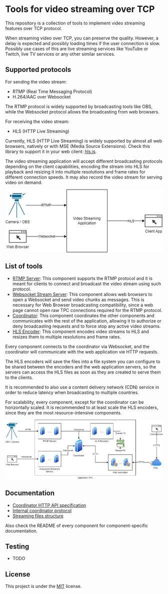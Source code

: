# Tools for video streaming over TCP

This repository is a collection of tools to implement video streaming features over TCP protocol.

When streaming video over TCP, you can preserve the quality. However, a delay is expected and possibly loading times if the user connection is slow. Possibly use cases of this are live streaming services like YouTube or Twitch, live TV services or any other similar services.

## Supported protocols

For sending the video stream:

 - RTMP (Real Time Messaging Protocol)
 - H.264/AAC over Websocket

The RTMP protocol is widely supported by broadcasting tools like OBS, while the Websocket protocol allows the broadcasting from web browsers.

For receiving the video stream:

 - HLS (HTTP Live Streaming)

Currently, HLS (HTTP Live Streaming) is widely supported by almost all web browsers, natively or with MSE (Media Source Extensions). Check this library to support it in your web client: [hls.js](https://github.com/video-dev/hls.js/).

The video streaming application will accept different broadcasting protocols depending on the client capabilities, encoding the stream into HLS for playback and resizing it into multiple resolutions and frame rates for different connection speeds. It may also record the video stream for serving video on demand.

![Video streaming application schema](./blackbox.jpg "Video streaming application schema")

## List of tools

 - [RTMP Server](./rtmp-server): This component supports the RTMP protocol and it is meant for clients to connect and broadcast the video stream using such protocol.
 - [Websocket Stream Server](./ws-stream-server): This component allows web browsers to open a Websocket and send video chunks as messages. This is necessary for Web Browser broadcasting compatibility, since a web page cannot open raw TPC connections required for the RTMP protocol.
 - [Coordinator](./coordinator): This component coordinates the other components and communicates with the rest of the application, allowing it to authorize or deny broadcasting requests and to force stop any active video streams.
 - [HLS Encoder](./hls-encoder): This component encodes video streams to HLS and resizes them to multiple resolutions and frame rates.

Every component connects to the coordinator via Websocket, and the coordinator will communicate with the web application vie HTTP requests.

The HLS encoders will save the files into a file system you can configure to be shared between the encoders and the web application servers, so the servers can access the HLS files as soon as they are created to serve them to the clients.

It is recommended to also use a content delivery network (CDN) service in order to reduce latency when broadcasting to multiple countries.

For scalability, every component, except for the coordinator can be horizontally scaled. It is recommended to at least scale the HLS encoders, since they are the most resource-intensive components.

![Network schema](./network.jpg "Network schema")

## Documentation

 - [Coordinator HTTP API specification](./doc/API.md)
 - [Internal coordinator protocol](./doc/PROC.md)
 - [Streaming files structure](./doc/FILES.md)

Also check the README of every component for component-specific documentation.

## Testing

 - TODO

## License

This project is under the [MIT](./LICENSE) license.
